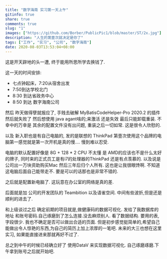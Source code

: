 ```yaml
---
title: "数字海南 实习第一天上午"
gitinfo: true
share: true
comments: true
slug: "1"
images: ["https://github.com/Borber/PublicPic1/blob/master/ST/2x.jpg"] 
description: "人生的第壹次就决定是你了"
tags: ["工作", "实习", "公司", "数字海南"]
date: 2020-08-03T13:53:04+08:00
---
```


这是开天辟地的头一遭, 终于能用所思所学去换钱了.

这一天的时间安排:

- 七点钟起床，7:20从宿舍出发
- 7:50到达学校北门
- 8:30 到达省政务中心
- 8:50 到达 数字海南公司

然后 昨天做得孽就报应了, 手贱去破解 MyBatisCodeHelper-Pro 2020.2 的插件然后就失败了 然后想使用 java agant啥的;来激活 还是失效 最后只能卸载重装. 不幸中的万幸是 其余的配置文件没有出问题, 重装之后一切如常. 这是很令人欣慰的.

以及 新入职也是有自己电脑的, 发的是联想的 ThinkPad 第壹次使用这个品牌的电脑第一感觉就是第一次开机是真的慢…. 慢到难以忍受. 

电脑的默认配置好像是 8G + 128 * 2 CPU 不太懂 是  AMD的应该也不是什么太好的牌子, 同时来的正式员工是有i7的处理器的ThinkPad 还是有点羡慕的. 以及说是公司出一万块资助购买Mac 然后三年后归个人所有. 这也是让我很眼馋啊. 不知道这电脑后面自己能带走不. 要是可以的话那也是非常不错的.

之后就是配置新电脑了. 这玩意在办公室的网络是真的差.

后面就是加 公司的开发团队的 Teambition 以及语雀空间. 中间有些波折,但是还是顺利的进去了.

和上级谈过之后 确定前期的项目就是,做健康码的数据可视化. 发给了我数据库的地址 和账号密码.自己琢磨到了怎么连接.没去麻烦别人. 看了数据结构. 要用的表,字段很少. 我也不确定是否可以做出合适的页面. 但是初步感觉挺简单的,希望自己能做出令人惊艳的东西,为自己的简历上加上浓厚的一笔吧. 未来的大三也想在这里实习, 如果能直接进来那就再好不过了.

总之到中午的时候已经确立好了 使用DataV 来实现数据可视化. 自己琢磨琢磨.下午拿到账号之后就开始吧.



